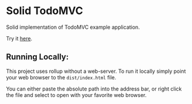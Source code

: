 # Solid TodoMVC

Solid implementation of TodoMVC example application.

Try it [here](https://ryansolid.github.io/solid-todomvc).

## Running Locally:
This project uses rollup without a web-server. To run it locally simply point your web browser to the `dist/index.html` file. 

You can either paste the absolute path into the address bar, or right click the file and select to open with your favorite web browser.
